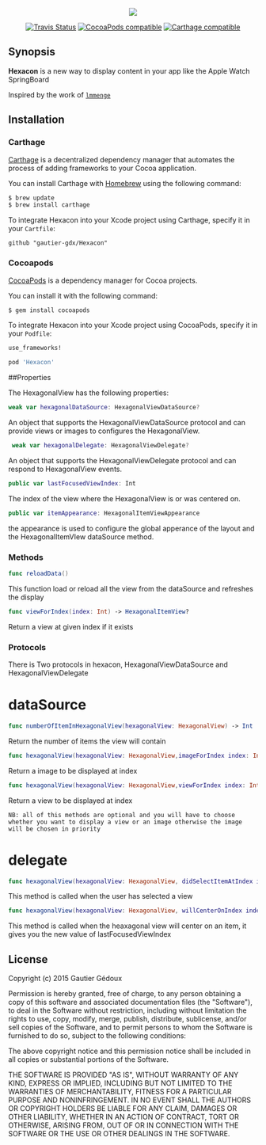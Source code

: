 
<p align="center">
<img src="https://cloud.githubusercontent.com/assets/6576319/13548379/48dc3ff0-e2ef-11e5-8ea8-89d12c479efd.png" />
</p>

<p align="center">
<a href="https://travis-ci.org/gautier-gdx/Hexacon.svg"><img alt="Travis Status" src="https://travis-ci.org/gautier-gdx/Hexacon.svg"/></a>
<a href="https://img.shields.io/cocoapods/v/Hexacon.svg"><img alt="CocoaPods compatible" src="https://img.shields.io/cocoapods/v/Hexacon.svg"/></a>
<a href="https://github.com/Carthage/Carthage"><img alt="Carthage compatible" src="https://img.shields.io/badge/Carthage-compatible-4BC51D.svg?style=flat"/></a>
</p>


## Synopsis

**Hexacon** is a new way to display content in your app like the Apple Watch SpringBoard

Inspired by the work of [`lmmenge`](https://github.com/lmmenge/WatchSpringboard-Prototype)

## Installation

### Carthage

[Carthage](https://github.com/Carthage/Carthage) is a decentralized dependency manager that automates the process of adding frameworks to your Cocoa application.

You can install Carthage with [Homebrew](http://brew.sh/) using the following command:

```bash
$ brew update
$ brew install carthage
```

To integrate Hexacon into your Xcode project using Carthage, specify it in your `Cartfile`:

```ogdl
github "gautier-gdx/Hexacon"
```

### Cocoapods

[CocoaPods](http://cocoapods.org) is a dependency manager for Cocoa projects.

You can install it with the following command:

```bash
$ gem install cocoapods
```

To integrate Hexacon into your Xcode project using CocoaPods, specify it in your `Podfile`:

```ruby
use_frameworks!

pod 'Hexacon'
```
##Properties

The HexagonalView has the following properties:
```swift
weak var hexagonalDataSource: HexagonalViewDataSource?
```
An object that supports the HexagonalViewDataSource protocol and can provide views or images to configures the HexagonalView.
```swift
 weak var hexagonalDelegate: HexagonalViewDelegate?
```
An object that supports the HexagonalViewDelegate protocol and can respond to HexagonalView events.
```swift
public var lastFocusedViewIndex: Int 
```
The index of the view where the HexagonalView is or was centered on.
```swift
public var itemAppearance: HexagonalItemViewAppearance
```    
the appearance is used to configure the global apperance of the layout and the HexagonalItemVIew
dataSource method. 

### Methods

``` swift
func reloadData() 
```
This function load or reload all the view from the dataSource and refreshes the display
``` swift
func viewForIndex(index: Int) -> HexagonalItemView?
```
Return a view at given index if it exists

### Protocols

There is Two protocols in hexacon, HexagonalViewDataSource and  HexagonalViewDelegate

# dataSource

``` swift
func numberOfItemInHexagonalView(hexagonalView: HexagonalView) -> Int
```
Return the number of items the view will contain
``` swift
func hexagonalView(hexagonalView: HexagonalView,imageForIndex index: Int) -> UIImage?
```
Return a image to be displayed at index
``` swift
func hexagonalView(hexagonalView: HexagonalView,viewForIndex index: Int) -> UIView?
```
Return a view to be displayed at index

`NB: all of this methods are optional and you will have to choose whether you want to display a view or an image otherwise the image will be chosen in priority`

# delegate

``` swift
func hexagonalView(hexagonalView: HexagonalView, didSelectItemAtIndex index: Int)
```
This method is called when the user has selected a view
``` swift
func hexagonalView(hexagonalView: HexagonalView, willCenterOnIndex index: Int)
```
This method is called when the heaxagonal view will center on an item, it gives you the new value of lastFocusedViewIndex

## License

Copyright (c) 2015 Gautier Gédoux

Permission is hereby granted, free of charge, to any person obtaining a copy
of this software and associated documentation files (the "Software"), to deal
in the Software without restriction, including without limitation the rights
to use, copy, modify, merge, publish, distribute, sublicense, and/or sell
copies of the Software, and to permit persons to whom the Software is
furnished to do so, subject to the following conditions:

The above copyright notice and this permission notice shall be included in all
copies or substantial portions of the Software.

THE SOFTWARE IS PROVIDED "AS IS", WITHOUT WARRANTY OF ANY KIND, EXPRESS OR
IMPLIED, INCLUDING BUT NOT LIMITED TO THE WARRANTIES OF MERCHANTABILITY,
FITNESS FOR A PARTICULAR PURPOSE AND NONINFRINGEMENT. IN NO EVENT SHALL THE
AUTHORS OR COPYRIGHT HOLDERS BE LIABLE FOR ANY CLAIM, DAMAGES OR OTHER
LIABILITY, WHETHER IN AN ACTION OF CONTRACT, TORT OR OTHERWISE, ARISING FROM,
OUT OF OR IN CONNECTION WITH THE SOFTWARE OR THE USE OR OTHER DEALINGS IN THE
SOFTWARE.
